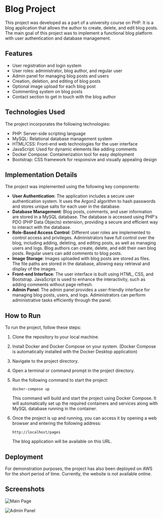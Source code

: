 # Blog Project

This project was developed as a part of a university course on PHP. It is a blog application that allows the author to create, delete, and edit blog posts. The main goal of this project was to implement a functional blog platform with user authentication and database management.

## Features

- User registration and login system
- User roles: administrator, blog author, and regular user
- Admin panel for managing blog posts and users
- Creation, deletion, and editing of blog posts
- Optional image upload for each blog post
- Commenting system on blog posts
- Contact section to get in touch with the blog author

## Technologies Used

The project incorporates the following technologies:

- PHP: Server-side scripting language
- MySQL: Relational database management system
- HTML/CSS: Front-end web technologies for the user interface
- JavaScript: Used for dynamic elements like adding comments
- Docker Compose: Containerization tool for easy deployment
- Bootstrap: CSS framework for responsive and visually appealing design

## Implementation Details

The project was implemented using the following key components:

- **User Authentication**: The application includes a secure user authentication system. It uses the Argon2 algorithm to hash passwords and stores unique salts for each user in the database.
- **Database Management**: Blog posts, comments, and user information are stored in a MySQL database. The database is accessed using PHP's PDO (PHP Data Objects) extension, providing a secure and efficient way to interact with the database.
- **Role-Based Access Control**: Different user roles are implemented to control access and privileges. Administrators have full control over the blog, including adding, deleting, and editing posts, as well as managing users and logs. Blog authors can create, delete, and edit their own blog posts. Regular users can add comments to blog posts.
- **Image Storage**: Images uploaded with blog posts are stored as files. The file paths are stored in the database, allowing easy retrieval and display of the images.
- **Front-end Interface**: The user interface is built using HTML, CSS, and Bootstrap. JavaScript is used to enhance the interactivity, such as adding comments without page refresh.
- **Admin Panel**: The admin panel provides a user-friendly interface for managing blog posts, users, and logs. Administrators can perform administrative tasks efficiently through the panel.

## How to Run

To run the project, follow these steps:

1. Clone the repository to your local machine.
2. Install Docker and Docker Compose on your system. (Docker Compose is automatically installed with the Docker Desktop application)
3. Navigate to the project directory.
4. Open a terminal or command prompt in the project directory.
5. Run the following command to start the project:

   ```
   docker-compose up
   ```

   This command will build and start the project using Docker Compose. It will automatically set up the required containers and services along with MySQL database running in the container.

6. Once the project is up and running, you can access it by opening a web browser and entering the following address:

   ```
   http://localhost/pages
   ```

   The blog application will be available on this URL.

## Deployment

For demonstration purposes, the project has also been deployed on AWS for the short period of time. Currently, the website is not available online.

## Screenshots

![Main Page](https://github.com/AntoniKania/php-project/assets/87483058/6963c4cb-a0af-42db-b1da-41fbdf5cd25f)

![Admin Panel](https://github.com/AntoniKania/php-project/assets/87483058/aad99fdc-8b72-4872-adb6-9acab73e1209)
